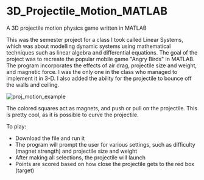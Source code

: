 # 3D_Projectile_Motion_MATLAB
A 3D projectile motion physics game written in MATLAB

This was the semester project for a class I took called Linear Systems, which was about modelling dynamic systems using mathematical techniques such as linear algebra and  differential equations. The goal of the project was to recreate the popular mobile game "Angry Birds" in MATLAB. The program incorporates the effects of air drag, projectile size and weight, and magnetic force. I was the only one in the class who managed to implement it in 3-D. I also added the ability for the projectile to bounce off the walls and ceiling.

![proj_motion_example](https://user-images.githubusercontent.com/109115797/178399168-6caedf83-d279-4286-afc8-3d08fc08473a.jpg)

The colored squares act as magnets, and push or pull on the projectile. This is pretty cool, as it is possible to curve the projectile.

To play:
 - Download the file and run it
 - The program will prompt the user for various settings, such as difficulty (magnet strength) and projectile size and weight
 - After making all selections, the projectile will launch
 - Points are scored based on how close the projectile gets to the red box (target)

